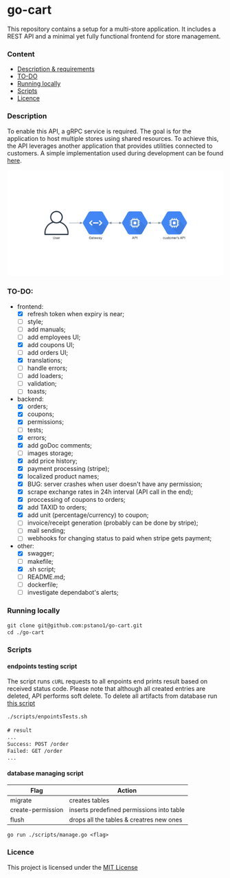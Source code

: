 # go-cart

This repository contains a setup for a multi-store application. It includes a REST API and a minimal yet fully functional frontend for store management. 

### Content

- [Description & requirements](#description)
- [TO-DO](#to-do)
- [Running locally](#running-locally)
- [Scripts](#scripts)
- [Licence](#licence)

### Description

To enable this API, a gRPC service is required. The goal is for the application to host multiple stores using shared resources. To achieve this, the API leverages another application that provides utilities connected to customers. A simple implementation used during development can be found [here](https://github.com/pstano1/customer-api).

![basic-api-schema](https://github.com/pstano1/diagrams/blob/trunk/pkg/diagrams/go-cart/assets/customerAPISchema.png?raw=true)

### TO-DO:

- frontend:
  - [x] refresh token when expiry is near;
  - [ ] style;
  - [ ] add manuals;
  - [ ] add employees UI;
  - [x] add coupons UI;
  - [ ] add orders UI;
  - [x] translations;
  - [ ] handle errors;
  - [ ] add loaders;
  - [ ] validation;
  - [ ] toasts;
- backend:
  - [x] orders;
  - [x] coupons;
  - [x] permissions;
  - [ ] tests;
  - [x] errors;
  - [x] add goDoc comments;
  - [ ] images storage;
  - [x] add price history;
  - [x] payment processing (stripe);
  - [x] localized product names;
  - [x] BUG: server crashes when user doesn't have any permission;
  - [x] scrape exchange rates in 24h interval (API call in the end);
  - [x] proccessing of coupons to orders;
  - [x] add TAXID to orders;
  - [x] add unit (percentage/currency) to coupon;
  - [ ] invoice/receipt generation (probably can be done by stripe);
  - [ ] mail sending;
  - [ ] webhooks for changing status to paid when stripe gets payment;
- other:
  - [x] swagger;
  - [ ] makefile;
  - [x] .sh script;
  - [ ] README.md;
  - [ ] dockerfile;
  - [ ] investigate dependabot's alerts;

### Running locally

```console
git clone git@github.com:pstano1/go-cart.git
cd ./go-cart
```

### Scripts

#### endpoints testing script

The script runs `cURL` requests to all enpoints end prints result based on received status code. Please note that although all created entries are deleted, API performs soft delete. To delete all artifacts from database run [this script](#database-managing-script)

```console
./scripts/enpointsTests.sh

# result
...
Success: POST /order
Failed: GET /order
...
```

#### database managing script

| Flag              | Action                                    |
| ----------------- | ----------------------------------------- |
| migrate           | creates tables                            |
| create-permission | inserts predefined permissions into table |
| flush             | drops all the tables & creatres new ones  |

```console
go run ./scripts/manage.go <flag>
```

### Licence

This project is licensed under the [MIT License](https://opensource.org/licenses/MIT)
